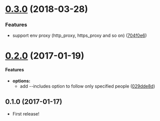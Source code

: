 <a name="0.3.0"></a>
# [0.3.0](https://github.com/miyajan/kintone-follow-people/compare/0.2.0...0.3.0) (2018-03-28)


### Features

* support env proxy (http_proxy, https_proxy and so on) ([704f0e6](https://github.com/miyajan/kintone-follow-people/commit/704f0e6))



<a name="0.2.0"></a>
# [0.2.0](https://github.com/miyajan/kintone-follow-people/compare/0.1.0...0.2.0) (2017-01-19)


#### Features

* **options:**
  * add --includes option to follow only specified people ([029dde8d](https://github.com/miyajan/kintone-follow-people/commit/029dde8dcc233f6f8e01e99cce9eb43c46d463e8))


## 0.1.0 (2017-01-17)

* First release!

